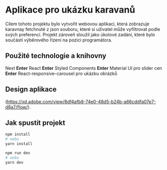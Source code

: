  # Aplikace pro ukázku karavanů

Cílem tohoto projektu bylo vytvořit webovou aplikaci, která zobrazuje karavnay fetchnuté z json souboru, které si uživatel může vyfiltrovat podle svých preferencí. Projekt zároveň sloužil jako úkolové zadání, které bylo součástí výběrového řízení na pozici programátora.

## Použité technologie a knihovny

Next **Enter**
React **Enter**
Styled Components **Enter**
Material UI pro slider cen **Enter**
React-responsive-carousel pro ukázku obrázků

## Design aplikace
 (https://xd.adobe.com/view/8df4afb8-74e0-48d5-b24b-a66cddfa07e7-d8a7/flow/).

## Jak spustit projekt

```bash
npm install
# nebo
yarn install
```

```bash
npm run dev
# nebo
yarn dev
```
